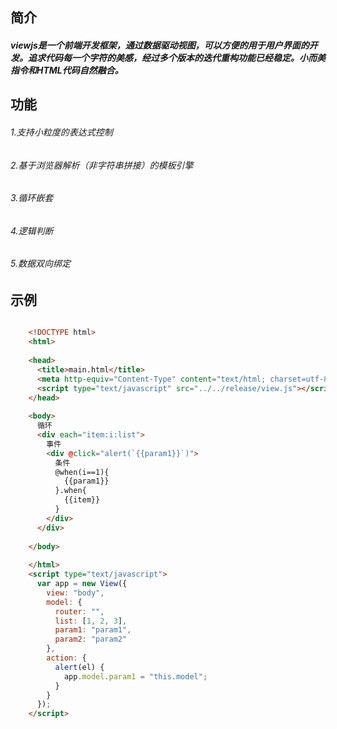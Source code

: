 ## 简介
#####     viewjs是一个前端开发框架，通过数据驱动视图，可以方便的用于用户界面的开发。追求代码每一个字符的美感，经过多个版本的迭代重构功能已经稳定。小而美指令和HTML代码自然融合。

## 功能  
######     1.支持小粒度的表达式控制  
######     2.基于浏览器解析（非字符串拼接）的模板引擎  
######     3.循环嵌套  
######     4.逻辑判断  
######     5.数据双向绑定
## 示例

```html

    <!DOCTYPE html>
    <html>
    
    <head>
      <title>main.html</title>
      <meta http-equiv="Content-Type" content="text/html; charset=utf-8" />
      <script type="text/javascript" src="../../release/view.js"></script>
    </head>
    
    <body>
      循环
      <div each="item:i:list">
        事件
        <div @click="alert(`{{param1}}`)">
          条件
          @when(i==1){
            {{param1}}
          }.when{
            {{item}}
          }
        </div>
      </div>
    
    </body>
    
    </html>
    <script type="text/javascript">
      var app = new View({
        view: "body",
        model: {
          router: "",
          list: [1, 2, 3],
          param1: "param1",
          param2: "param2"
        },
        action: {
          alert(el) {
            app.model.param1 = "this.model";
          }
        }
      });
    </script>

     
